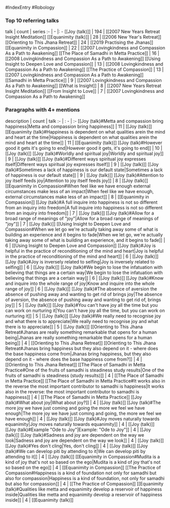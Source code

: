 #IndexEntry #Robology

### Top 10 referring talks
talk | count | series
:- | - |: -
[[Joy (talk)]] | 194 | [[2007 New Years Retreat Insight Meditation]]
[[Equanimity (talk)]] | 28 | [[2006 New Year's Retreat]]
[[Orienting to This Jhana Retreat]] | 24 | [[2019 Practising the Jhanas]]
[[Equanimity in Compassion]] | 22 | [[2007 Lovingkindness and Compassion As a Path to Awakening]]
[[The Place of Samadhi in Metta Practice]] | 16 | [[2008 Lovingkindness and Compassion As a Path to Awakening]]
[[Using Insight to Deepen Love and Compassion]] | 13 | [[2008 Lovingkindness and Compassion As a Path to Awakening]]
[[The Practice of Compassion]] | 13 | [[2007 Lovingkindness and Compassion As a Path to Awakening]]
[[Samadhi in Metta Practice]] | 9 | [[2007 Lovingkindness and Compassion As a Path to Awakening]]
[[What is Insight]] | 8 | [[2007 New Years Retreat Insight Meditation]]
[[From Insight to Love]] | 7 | [[2007 Lovingkindness and Compassion As a Path to Awakening]]

### Paragraphs with 4+ mentions
description | count | talk
:- | : - | :-
[[Joy (talk)#Metta and compassion bring happiness\|Metta and compassion bring happiness]] | 11 | [[Joy (talk)]]
[[Equanimity (talk)#Happiness is dependent on what qualities arein the mind and heart at the time\|Happiness is dependent on what qualities arein the mind and heart at the time]] | 11 | [[Equanimity (talk)]]
[[Joy (talk)#However good it gets it's going to end\|However good it gets, it's going to end]] | 10 | [[Joy (talk)]]
[[Joy (talk)#Worldly and spiritual joy\|Worldly and spiritual joy]] | 9 | [[Joy (talk)]]
[[Joy (talk)#Different ways spiritual joy expresses itself\|Different ways spiritual joy expresses itself]] | 9 | [[Joy (talk)]]
[[Joy (talk)#Sometimes a lack of happiness is our default state\|Sometimes a lack of happiness is our default state]] | 9 | [[Joy (talk)]]
[[Joy (talk)#Attention to joy itself feeds joy\|Attention to joy itself feeds joy]] | 8 | [[Joy (talk)]]
[[Equanimity in Compassion#When feel like we have enough external circumstances make less of an impact\|When feel like we have enough, external circumstances make less of an impact]] | 8 | [[Equanimity in Compassion]]
[[Joy (talk)#A full inquire into happiness is not so different from an inquiry into freedom\|A full inquire into happiness is not so different from an inquiry into freedom]] | 7 | [[Joy (talk)]]
[[Joy (talk)#Allow for a broad range of meanings of "joy"\|Allow for a broad range of meanings of "joy"]] | 7 | [[Joy (talk)]]
[[Using Insight to Deepen Love and Compassion#When we let go we're actually taking away some of what is building an experience and it begins to fade\|When we let go, we're actually taking away some of what is building an experience, and it begins to fade]] | 6 | [[Using Insight to Deepen Love and Compassion]]
[[Joy (talk)#Joy is helpful in the practice of reconditioning of the mind and heart\|Joy is helpful in the practice of reconditioning of the mind and heart]] | 6 | [[Joy (talk)]]
[[Joy (talk)#Joy is inversely related to selfing\|Joy is inversely related to selfing]] | 6 | [[Joy (talk)]]
[[Joy (talk)#We begin to lose the infatuation with believing that things are a certain way\|We begin to lose the infatuation with believing that things are a certain way]] | 6 | [[Joy (talk)]]
[[Joy (talk)#Know and inquire into the whole range of joy\|Know and inquire into the whole range of joy]] | 6 | [[Joy (talk)]]
[[Joy (talk)#The absence of aversion the absence of pushing away and wanting to get rid of brings joy\|The absence of aversion, the absence of pushing away and wanting to get rid of, brings joy]] | 5 | [[Joy (talk)]]
[[Joy (talk)#You can't have joy all the time but you can work on nurturing it\|You can't have joy all the time, but you can work on nurturing it]] | 5 | [[Joy (talk)]]
[[Joy (talk)#We really need to recognise joy and what there is to appreciate\|We really need to recognise joy and what there is to appreciate]] | 5 | [[Joy (talk)]]
[[Orienting to This Jhana Retreat#Jhanas are really something remarkable that opens for a human being\|Jhanas are really something remarkable that opens for a human being]] | 4 | [[Orienting to This Jhana Retreat]]
[[Orienting to This Jhana Retreat#Jhanas bring happiness but they also depend on it - where does the base happiness come from\|Jhanas bring happiness, but they also depend on it - where does the base happiness come from?]] | 4 | [[Orienting to This Jhana Retreat]]
[[The Place of Samadhi in Metta Practice#One of the fruits of samadhi is steadiness study results\|One of the fruits of samadhi is steadiness (study results)]] | 4 | [[The Place of Samadhi in Metta Practice]]
[[The Place of Samadhi in Metta Practice#It works also in the reverse the most important contributor to samadhi is happiness\|It works also in the reverse: the most important contributor to samadhi is happiness]] | 4 | [[The Place of Samadhi in Metta Practice]]
[[Joy (talk)#What about joy\|What about joy?]] | 4 | [[Joy (talk)]]
[[Joy (talk)#The more joy we have just coming and going the more we feel we have enough\|The more joy we have just coming and going, the more we feel we have enough]] | 4 | [[Joy (talk)]]
[[Joy (talk)#Joy moves naturally towards equanimity\|Joy moves naturally towards equanimity]] | 4 | [[Joy (talk)]]
[[Joy (talk)#Example "Ode to Joy"\|Example: "Ode to Joy"]] | 4 | [[Joy (talk)]]
[[Joy (talk)#Sadness and joy are dependent on the way we look\|Sadness and joy are dependent on the way we look]] | 4 | [[Joy (talk)]]
[[Joy (talk)#Yes don't cling\|Yes, don't cling]] | 4 | [[Joy (talk)]]
[[Joy (talk)#We can develop piti by attending to it\|We can develop piti by attending to it]] | 4 | [[Joy (talk)]]
[[Equanimity in Compassion#Mudita is a kind of joy that's not so based on the ego\|Mudita is a kind of joy that's not so based on the ego]] | 4 | [[Equanimity in Compassion]]
[[The Practice of Compassion#Happiness is a kind of foundation not only for samadhi but also for compassion\|Happiness is a kind of foundation, not only for samadhi but also for compassion]] | 4 | [[The Practice of Compassion]]
[[Equanimity (talk)#Qualities like metta and equanimity develop a reservoir of happiness inside\|Qualities like metta and equanimity develop a reservoir of happiness inside]] | 4 | [[Equanimity (talk)]]

